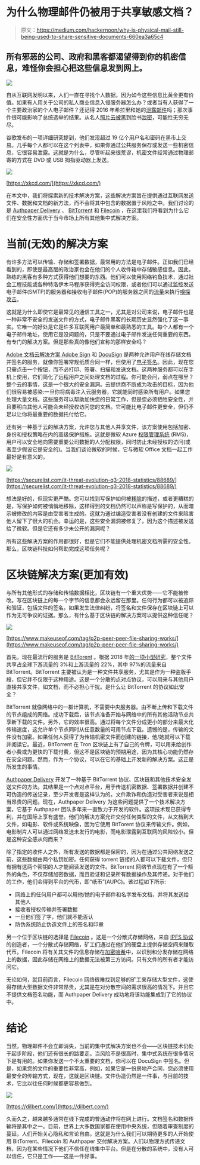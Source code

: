 # 为什么物理邮件仍被用于共享敏感文档？

> 原文：<https://medium.com/hackernoon/why-is-physical-mail-still-being-used-to-share-sensitive-documents-660ea3a65c4>

## 所有邪恶的公司、政府和黑客都渴望得到你的机密信息，难怪你会担心把这些信息发到网上。

![](img/e7678ec9fe5e28028d72ab0a9f65a6fa.png)

自从互联网发明以来，人们一直在寻找个人数据，因为如今这些信息比黄金更有价值。如果有人用关于公司的私人商业信息入侵服务器怎么办？或者当有人获得了一个主要政治家的个人电子邮件？还记得 2016 年希拉里和她的[泄露邮件](https://en.m.wikipedia.org/wiki/2016_Democratic_National_Committee_email_leak)吗；那次事件很可能影响了总统选举的结果。从名人[照片云被黑](https://etcanada.com/photos/95827/celebrities-who-got-hacked/#image-64742)到脸书[泄密](https://www.theverge.com/2019/4/3/18293978/facebook-app-developers-leak-user-records-data-cloud-servers)，可能性无穷无尽。

谷歌发布的一项详细研究提到，他们发现超过 19 亿个用户名和密码在黑市上交易。几乎每个人都可以在这个列表中，如果你通过公共服务保存或发送一些机密信息，它很容易泄露。这就是为什么，尽管听起来很荒谬，机密文件经常通过物理邮寄的方式在 DVD 或 USB 拇指驱动器上发送。

![](img/b1453cd34de9beccde7b73af45156541.png)

[https://xkcd.com/](https://xkcd.com/)

在本文中，我们将探索新的技术解决方案，这些解决方案旨在提供通过互联网发送文件、数据和文档的新方法，而不会将其中包含的数据置于风险之中。我们讨论的是 [Authpaper Delivery](https://www.authpaper.io/) 、 [BitTorrent](https://www.bittorrent.com/btt/) 和 [Filecoin](https://filecoin.io/) ，在这里我们将看到为什么它们在安全性方面优于当今市场上所有其他集中式解决方案。

# 当前(无效)的解决方案

有许多方法可以传输、存储和签署数据，最常用的方法是电子邮件。正如我们已经看到的，即使是最高层的政治家也会在他们的个人收件箱中存储敏感信息。因此，熟练的黑客有多种方式获得他们想要的东西。他们可以使用网络钓鱼技术，通过社会工程技能或各种特洛伊木马程序获得完全访问权限，或者他们可以通过监控发送电子邮件(SMTP)的服务器和接收电子邮件(POP)的服务器之间的[流量](https://www.visiondesign.com/how-does-email-work-a-simple-illustrated-explanation/)来执行[嗅探攻击](https://en.m.wikipedia.org/wiki/Sniffing_attack)。

这就是为什么即使它是最常见的通信工具之一，尤其是对公司来说，电子邮件也是一种非常不安全的发送文件的方式，电子邮件黑客的长期历史显然强化了这一事实。它唯一的好处是它是许多互联网用户最简单和最熟悉的工具。每个人都有一个电子邮件地址，使用它是没问题的，只是不要通过电子邮件发送任何重要的东西。有专门的解决方案。但是那些真的像他们宣称的那样安全吗？

[Adobe 文档云解决方案 Adobe Sign](https://acrobat.adobe.com/us/en/documents/esignatures.html) 和 [DocuSign](https://www.docusign.com/products/electronic-signature) 是两种允许用户在线存储文档并签名的服务，就像你签署常规纸质合同一样，但使用了[电子签名](https://blog.signaturit.com/en/what-is-an-electronic-signature-)。因此，现在您只需点击一个按钮，而不必打印、签署、扫描和发送文档。这两种服务都可以在手机上使用，它们简化了远程用户之间处理文档的过程。你可能会问，弱点在哪里？整个云的事情，这是一个很大的安全漏洞。云提供商不断成为攻击的目标，因为他们很容易被感染:一旦你将病毒注入云服务器，它就能同时感染所有用户。如果您处理大量文档，这些服务可以帮助加快您的日常工作，但是您必须牺牲安全性，并且要明白其他人可能会未经授权访问您的文档。它可能比电子邮件更安全，但仍不足以让你将最重要的数据托付给它。

还有另一种基于云的解决方案，允许您与其他人共享文件，该方案使用包括加密、身份和授权策略在内的高级保护措施。这就是微软 Azure [权限管理系统](https://docs.microsoft.com/en-us/azure/information-protection/what-is-azure-rms) (RMS)，用户可以安全地向需要重要公司数据的人分配权限，同时防止未经授权的访问(或者至少假设它是安全的)。当我们谈论微软的时候，它与微软 Office 文档一起工作最好是有意义的。

![](img/35f2ed1e7f3690bbd6ff217c7734b508.png)

[https://securelist.com/it-threat-evolution-q3-2018-statistics/88689/](https://securelist.com/it-threat-evolution-q3-2018-statistics/88689/)

想法是好的，但现实更严酷。您可以找到写保护如何被[移除](https://dl.acm.org/citation.cfm?id=3027022)的描述，或者更糟糕的是，写保护如何被悄悄地移除，这样得到的文档仍然可以声称是写保护的，从而暗示被修改的内容是由受害者生成的。这就为通过编造受害者没有创建的文件来陷害他人留下了很大的机会。幸运的是，这些安全漏洞被修复了，因为这个描述被发送给了微软。但是它还有多少未公开的漏洞呢？

所有这些解决方案的作用都很好，但是它们不能提供处理机密文档所需的安全性。那么，区块链科技如何帮助完成这项任务呢？

# 区块链解决方案(更加有效)

与所有其他形式的存储和传输数据相比，区块链有一个重大优势——它不能被修改。写在区块链上的每一个字节的信息都会永远留在那里。任何行为都可以被追踪和验证，包括文件的签名。如果发生法律纠纷，将签名和文件保存在区块链上可以作为无可争议的证据。那么，有什么基于区块链的解决方案可以提供这种信任呢？

![](img/e6565b456bbcc46879d2955f12403b9f.png)

[https://www.makeuseof.com/tag/p2p-peer-peer-file-sharing-works/](https://www.makeuseof.com/tag/p2p-peer-peer-file-sharing-works/)

首先，现在最流行的服务是 [BitTorent](https://www.bittorrent.com/btt/) 。根据 2018 年[的一项小型研究](https://www.vice.com/en_us/article/d3q45v/bittorrent-usage-increases-netflix-streaming-sites)，整个文件共享占全球下游流量的 3%和上游流量的 22%，其中 97%的流量来自 BitTorrent。BitTorrent 主要被认为是一种文件共享服务，尤其是作为一种盗版手段，但它并不仅限于这种用途。这是一个分散的点对点协议，可以用来与其他用户直接共享文件，如文档，而不必担心干扰。是什么让 BitTorrent 的协议如此安全？

BitTorrent 就像网络中的一群计算机，不需要中央服务器。由不断上传和下载文件的节点组成的网络。成功下载后，该节点准备开始与网络中的所有其他活动节点共享新下载的文件。另外，它的效率很高。通过将每个文件分成更小的部分来最大化传输速度，这允许单个节点同时从任意数量的可用节点下载。遗憾的是，传输的文件没有加密。如果任何人获得了为传输机密文件而创建的链接，他/她就可以下载并阅读它。最近，BitTorrent 在 Tron 区块链上有了自己的令牌，可以用来给创作者小费或为更快的下载付费，但这不是区块链的预期用途，因为其核心功能仍然存在安全问题。然而，作为一个协议，可以在它的基础上开发新的解决方案。这正是所发生的事情。

[Authpaper Delivery](https://www.authpaper.io/) 开发了一种基于 BitTorrent 协议、区块链和其他技术安全发送文件的方法。其结果是一个点对点平台，用于传送机密数据、签署数据并创建不可伪造的传送记录，至少开发者是这样认为的。文件欺诈和伪造对受害者来说是相当昂贵的问题。现在，Authpaper Delivery 为这些问题提供了一个技术解决方案，它基于 Authpaper 团队多年来一直致力于开发的软件。这项技术现已获得专利，并在国际上享有盛誉。他们的解决方案允许交付任何类型的文件，从文档到大文件，如电影、软件或系统映像，因为它使用 BitTorent 协议来传输文件。例如，电影制片人可以通过网络发送未发行的电影，而电影泄露到互联网的风险较小。但是这种安全感从何而来？

除了指定的收件人之外，所有发送的数据都是保密的，因为在通过公共网络发送之前，这些数据由两个私钥加密。任何获得 torrent 链接的人都可以下载文件，但只有拥有这两个密钥的人才能阅读发送的文件。BitTorrent 网络节点现在有了一个额外的角色，不仅存储加密数据，而且验证和记录所有数据操作及其传递。对于他们的工作，他们会得到平台的代币，即“纸币”(AUPC)。该过程如下所示:

*   网络上的任何用户都可以用他/她的电子邮件和名字发布文档，并将其发送给其他人
*   接收者授权传输并签署数据
*   一旦他们签了字，他们就不能否认
*   防伪系统防止伪造文件上的签名和印章

另一个位于区块链的选择是 [Filecoin](https://filecoin.io/) 。这是一个分散式存储网络，来自 [IPFS 协议](https://en.wikipedia.org/wiki/InterPlanetary_File_System)的创造者，一个分散式存储网络，矿工们通过在他们的硬盘上提供存储空间来赚取代币。Filecoin 将有关其文件的信息存储在[加密哈希](https://en.wikipedia.org/wiki/Cryptographic_hash_function)中，以识别和分发存储在网络上的数据，因此存储在网络上的数据无法被第三方访问。只有文件的所有者才能访问它。

无论如何，就目前而言，Filecoin 网络很难找到足够的矿工来存储大型文件，这使得存储大型数据文件非常昂贵，尤其是在对分散空间的需求很高的情况下。并且它不提供文档签名功能，而 Authpaper Delivery 成功地将该功能集成到了它的协议中。

# 结论

当然，物理邮件不会立即消失，当前的集中式解决方案也不会——区块链技术仍处于起步阶段，他们还有很长的路要走。当风险不是很高时，集中式系统在很多情况下是有用的。如果你发送一个不太重要的文档，你可以在 DocuSign 中签名。但是，如果您的文件的重要性非常高，例如，如果它是一份房地产合同，您必须使用最安全的传输方式，现在，这就是区块链。文件伪造仍然是一件事，与目前的技术，它比以往任何时候都更容易做到。

![](img/ceb595e7e165033430a7eb2854500d43.png)

[https://dilbert.com/](https://dilbert.com/)

久而久之，越来越多通常在线下完成的普通动作将在网上进行。文档签名和数据传输将是其中之一。目前，世界上大多数国家都在使用中央系统，但随着审查制度的蔓延，人们开始关心隐私和言论自由。这就是为什么我们可以期待更多的人开始使用 BitTorrent、Filecoin 和 Authpaper 交付解决方案。人们以物理方式传递文档，因为在某些情况下他们不信任在线集中平台。但是在分散的系统中，没有人可以信任，它只是工作——这是一件好事。